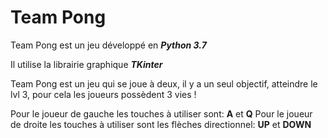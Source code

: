 # **Team Pong**

Team Pong est un jeu développé en ***Python 3.7***

Il utilise la librairie graphique ***TKinter***

Team Pong est un jeu qui se joue à deux, il y a un seul objectif, atteindre le lvl 3, pour cela les joueurs possèdent 3 vies !

Pour le joueur de gauche les touches à utiliser sont: **A** et **Q**
Pour le joueur de droite les touches à utiliser sont les flèches directionnel: 
**UP** et **DOWN**
